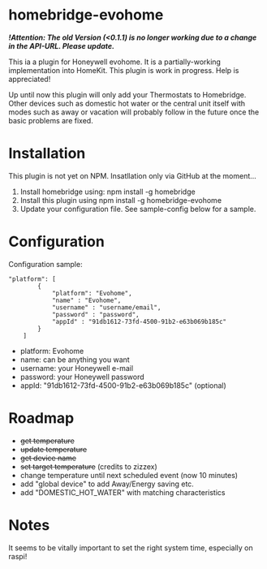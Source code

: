 # homebridge-evohome

***!Attention: The old Version (<0.1.1) is no longer working due to a change in the API-URL. Please update.***

This ia a plugin for Honeywell evohome. It is a partially-working implementation into HomeKit. This plugin is work in progress. Help is appreciated!

Up until now this plugin will only add your Thermostats to Homebridge. Other devices such as domestic hot water or the central unit itself with modes such as away or vacation will probably follow in the future once the basic problems are fixed.

# Installation

This plugin is not yet on NPM. Insatllation only via GitHub at the moment...

1. Install homebridge using: npm install -g homebridge <br>
2. Install this plugin using npm install -g homebridge-evohome
3. Update your configuration file. See sample-config below for a sample.

# Configuration

Configuration sample:

```
"platform": [
        {
            "platform": "Evohome",
            "name" : "Evohome",
            "username" : "username/email",
            "password" : "password",
            "appId" : "91db1612-73fd-4500-91b2-e63b069b185c"
        }
    ]
```

- platform: Evohome
- name: can be anything you want
- username: your Honeywell e-mail
- password: your Honeywell password
- appId: "91db1612-73fd-4500-91b2-e63b069b185c" (optional)

# Roadmap

- ~~get temperature~~
- ~~update temperature~~
- ~~get device name~~
- ~~set target temperature~~ (credits to zizzex)
- change temperature until next scheduled event (now 10 minutes)
- add "global device" to add Away/Energy saving etc.
- add "DOMESTIC_HOT_WATER" with matching characteristics

# Notes

It seems to be vitally important to set the right system time, especially on raspi!
